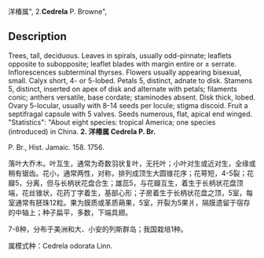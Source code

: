 洋椿属",
2.**Cedrela** P. Browne",

## Description
Trees, tall, deciduous. Leaves in spirals, usually odd-pinnate; leaflets opposite to subopposite; leaflet blades with margin entire or ± serrate. Inflorescences subterminal thyrses. Flowers usually appearing bisexual, small. Calyx short, 4- or 5-lobed. Petals 5, distinct, adnate to disk. Stamens 5, distinct, inserted on apex of disk and alternate with petals; filaments conic; anthers versatile, base cordate; staminodes absent. Disk thick, lobed. Ovary 5-locular, usually with 8-14 seeds per locule; stigma discoid. Fruit a septifragal capsule with 5 valves. Seeds numerous, flat, apical end winged.
  "Statistics": "About eight species: tropical America; one species (introduced) in China.
**2. 洋椿属 Cedrela P. Br.**

P. Br., Hist. Jamaic. 158. 1756.

落叶大乔木。叶互生，通常为奇数羽状复叶，无托叶；小叶对生或近对生，全缘或稍有锯齿。花小，通常两性，对称，排列成顶生大圆锥花序；花萼短，4-5裂；花瓣5，分离，但与长柄状花盘合生；雄蕊5，与花瓣互生，着生于长柄状花盘顶端，花丝锥状，花药丁字着生，基部心形；子房着生于长柄状花盘之顶，5室，每室通常有胚珠12粒。果为膜质或革质蒴果，5室，开裂为5果爿，隔膜遗留于宿存的中轴上；种子扁平，多数，下端具翅。

7-8种，分布于美洲和大、小安的列斯群岛；我国栽培1种。

属模式种：Cedrela odorata Linn.
